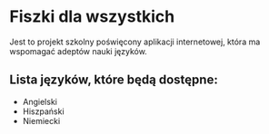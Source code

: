 # Fiszki dla wszystkich

Jest to projekt szkolny poświęcony aplikacji internetowej, która ma wspomagać adeptów nauki języków.

 ## Lista języków, które będą dostępne:
 * Angielski
 * Hiszpański
 * Niemiecki
